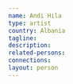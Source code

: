 ```yaml
---
name: Andi Hila
type: artist
country: Albania
tagline:
description:
related-persons:
connections:
layout: person
---
```

